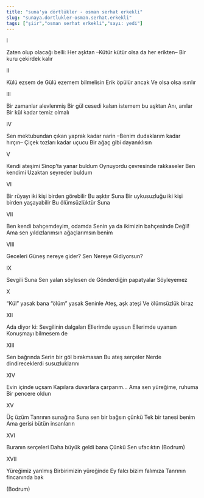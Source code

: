 ```yaml
---
title: "suna'ya dörtlükler - osman serhat erkekli"
slug: "sunaya.dortlukler-osman.serhat.erkekli"
tags: ["şiir","osman serhat erkekli","sayı: yedi"]
---
```




I

Zaten olup olacağı belli:
Her aşktan
–Kütür kütür olsa da her erikten–
Bir kuru çekirdek kalır

II

Külü ezsem de
Gülü ezemem bilmelisin
Erik öpülür ancak
Ve olsa olsa ısırılır

III

Bir zamanlar alevlenmiş
Bir gül cesedi kalsın istemem bu aşktan
Anı, anılar
Bir kül kadar temiz olmalı

IV

Sen mektubundan çıkan yaprak kadar narin
–Benim dudaklarım kadar hırçın–
Çiçek tozları kadar uçucu
Bir ağaç gibi dayanıklısın

V

Kendi ateşimi Sinop’ta yanar buldum
Oynuyordu çevresinde rakkaseler
Ben kendimi
Uzaktan seyreder buldum

VI

Bir rüyayı iki kişi birden görebilir
Bu aşktır Suna
Bir uykusuzluğu iki kişi birden yaşayabilir
Bu ölümsüzlüktür Suna

VII

Ben kendi bahçemdeyim, odamda
Senin ya da ikimizin bahçesinde
Değil!
Ama sen yıldızlarımsın ağaçlarımsın benim

VIII

Geceleri Güneş nereye gider?
Sen
Nereye
Gidiyorsun?

IX

Sevgili Suna
Sen yalan söylesen de
Gönderdiğin papatyalar
Söyleyemez

X

“Kül” yasak bana “ölüm” yasak
Seninle
Ateş, aşk ateşi
Ve ölümsüzlük biraz

XII

Ada diyor ki: Sevgilinin dalgaları
Ellerimde uyusun
Ellerimde uyansın
Konuşmayı bilmesem de

XIII

Sen bağrında
Serin bir göl bırakmasan
Bu ateş serçeler
Nerde dindireceklerdi susuzluklarını

XIV

Evin içinde uçsam
Kapılara duvarlara çarparım…
Ama sen yüreğime, ruhuma
Bir pencere oldun

XV

Üç üzüm Tanrının sunağına
Suna sen bir bağsın çünkü
Tek bir tanesi benim
Ama gerisi bütün insanların

XVI

Buranın serçeleri
Daha büyük geldi bana
Çünkü
Sen ufacıktın
(Bodrum)

XVII

Yüreğimiz yarılmış
Birbirimizin yüreğinde
Ey falcı bizim falımıza
Tanrının fincanında bak

(Bodrum)
